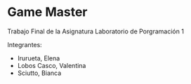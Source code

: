 # Game Master
Trabajo Final de la Asignatura Laboratorio de Porgramación 1

Integrantes:
- Irurueta, Elena
- Lobos Casco, Valentina
- Sciutto, Bianca
